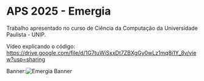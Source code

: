 # APS 2025 - Emergia

Trabalho apresentado no curso de Ciência da Computação da Universidade Paulista - UNIP.

Vídeo explicando o código: https://drive.google.com/file/d/1G7tuWiSxxDt7ZBXgGy0wLz1mq8i1Y_8v/view?usp=sharing

Banner:![Emergia Banner](https://github.com/user-attachments/assets/ce252b2f-8c61-4d8a-9268-e0bcd6357d88)
